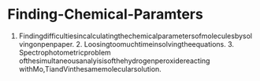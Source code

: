 # Finding-Chemical-Paramters
1. Findingdifficultiesincalculatingthechemicalparametersofmoleculesbysolvingonpenpaper. 2. Loosingtoomuchtimeinsolvingtheequations. 3. Spectrophotometricproblem ofthesimultaneousanalyisisofthehydrogenperoxidereacting withMo,TiandVinthesamemolecularsolution.
